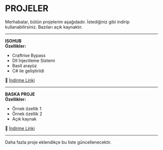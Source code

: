 # PROJELER

Merhabalar, bütün projelerim aşağıdadır. İstediğiniz gibi indirip kullanabilirsiniz. Bazıları açık kaynaktır.

---

**ISOHUB**  
**Özellikler:**
- Craftrise Bypass
- Dll İnjectleme Sistemi
- Basit arayüz
- C# ile geliştirildi

🔗 [İndirme Linki](https://github.com/emirr4211-offical/w/raw/refs/heads/main/isohub.exe)

---

**BASKA PROJE**  
**Özellikler:**
- Örnek özellik 1
- Örnek özellik 2
- Açık kaynak

🔗 [İndirme Linki](https://example.com/baskaproje)

---

Daha fazla proje eklendikçe bu liste güncellenecektir.
